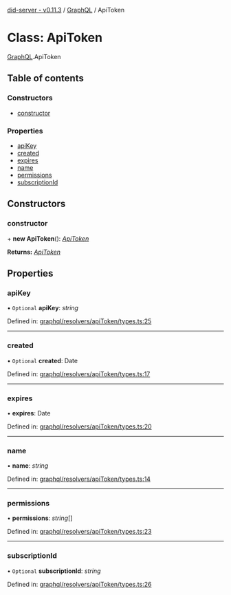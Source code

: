 [did-server - v0.11.3](../README.md) / [GraphQL](../modules/graphql.md) / ApiToken

# Class: ApiToken

[GraphQL](../modules/graphql.md).ApiToken

## Table of contents

### Constructors

- [constructor](graphql.apitoken.md#constructor)

### Properties

- [apiKey](graphql.apitoken.md#apikey)
- [created](graphql.apitoken.md#created)
- [expires](graphql.apitoken.md#expires)
- [name](graphql.apitoken.md#name)
- [permissions](graphql.apitoken.md#permissions)
- [subscriptionId](graphql.apitoken.md#subscriptionid)

## Constructors

### constructor

\+ **new ApiToken**(): [*ApiToken*](graphql.apitoken.md)

**Returns:** [*ApiToken*](graphql.apitoken.md)

## Properties

### apiKey

• `Optional` **apiKey**: *string*

Defined in: [graphql/resolvers/apiToken/types.ts:25](https://github.com/Puzzlepart/did/blob/dev/server/graphql/resolvers/apiToken/types.ts#L25)

___

### created

• `Optional` **created**: Date

Defined in: [graphql/resolvers/apiToken/types.ts:17](https://github.com/Puzzlepart/did/blob/dev/server/graphql/resolvers/apiToken/types.ts#L17)

___

### expires

• **expires**: Date

Defined in: [graphql/resolvers/apiToken/types.ts:20](https://github.com/Puzzlepart/did/blob/dev/server/graphql/resolvers/apiToken/types.ts#L20)

___

### name

• **name**: *string*

Defined in: [graphql/resolvers/apiToken/types.ts:14](https://github.com/Puzzlepart/did/blob/dev/server/graphql/resolvers/apiToken/types.ts#L14)

___

### permissions

• **permissions**: *string*[]

Defined in: [graphql/resolvers/apiToken/types.ts:23](https://github.com/Puzzlepart/did/blob/dev/server/graphql/resolvers/apiToken/types.ts#L23)

___

### subscriptionId

• `Optional` **subscriptionId**: *string*

Defined in: [graphql/resolvers/apiToken/types.ts:26](https://github.com/Puzzlepart/did/blob/dev/server/graphql/resolvers/apiToken/types.ts#L26)
